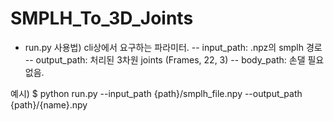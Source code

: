 # SMPLH_To_3D_Joints

- run.py
사용법)
cli상에서 요구하는 파라미터.
-- input_path: .npz의 smplh 경로
-- output_path: 처리된 3차원 joints (Frames, 22, 3)
-- body_path: 손댈 필요 없음.

예시)
$ python run.py --input_path {path}/smplh_file.npy --output_path {path}/{name}.npy
